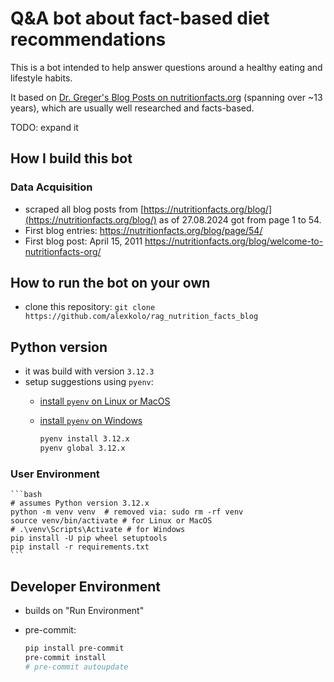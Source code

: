# Q&A bot about fact-based diet recommendations

This is a bot intended to help answer questions around a healthy eating and lifestyle habits.

It based on [Dr. Greger's Blog Posts on nutritionfacts.org](https://nutritionfacts.org/blog/) (spanning over ~13 years), which are usually well researched and facts-based.

TODO: expand it

## How I build this bot

### Data Acquisition

- scraped all blog posts from [https://nutritionfacts.org/blog/](https://nutritionfacts.org/blog/) as of 27.08.2024 got from page 1 to 54.
- First blog entries: <https://nutritionfacts.org/blog/page/54/>
- First blog post: April 15, 2011  <https://nutritionfacts.org/blog/welcome-to-nutritionfacts-org/>

## How to run the bot on your own

- clone this repository: `git clone https://github.com/alexkolo/rag_nutrition_facts_blog`

## Python version

- it was build with version `3.12.3`
- setup suggestions using `pyenv`:
  - [install `pyenv` on Linux or MacOS](https://github.com/pyenv/pyenv)
  - [install `pyenv` on Windows](https://github.com/pyenv-win/pyenv-win)

    ```bash
    pyenv install 3.12.x
    pyenv global 3.12.x
    ```

### User Environment

    ```bash
    # assumes Python version 3.12.x
    python -m venv venv  # removed via: sudo rm -rf venv
    source venv/bin/activate # for Linux or MacOS
    # .\venv\Scripts\Activate # for Windows
    pip install -U pip wheel setuptools
    pip install -r requirements.txt
    ```

## Developer Environment

- builds on "Run Environment"
- pre-commit:

    ```bash
    pip install pre-commit
    pre-commit install
    # pre-commit autoupdate
    ```
